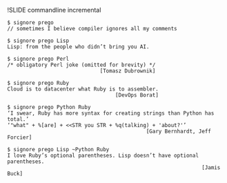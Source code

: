 !SLIDE commandline incremental

    $ signore prego
    // sometimes I believe compiler ignores all my comments

    $ signore prego Lisp
    Lisp: from the people who didn’t bring you AI.

    $ signore prego Perl
    /* obligatory Perl joke (omitted for brevity) */
                                  [Tomasz Dubrownik]

    $ signore prego Ruby
    Cloud is to datacenter what Ruby is to assembler.
                                       [DevOps Borat]

    $ signore prego Python Ruby
    ‘I swear, Ruby has more syntax for creating strings than Python has total.’
    ‘"what" + %[are] + <<STR you STR + %q(talking) + 'about?'’
                                                 [Gary Bernhardt, Jeff Forcier]

    $ signore prego Lisp ~Python Ruby
    I love Ruby’s optional parentheses. Lisp doesn’t have optional parentheses.
                                                                   [Jamis Buck]
